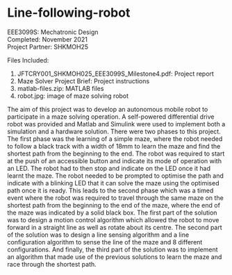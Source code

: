 # Line-following-robot  
EEE3099S: Mechatronic Design  
Completed: November 2021  
Project Partner: SHKMOH25  

Files Included:
1. JFTCRY001_SHKMOH025_EEE3099S_Milestone4.pdf: Project report
2. Maze Solver Project Brief: Project instructions
3. matlab-files.zip: MATLAB files
4. robot.jpg: image of maze solving robot


The aim of this project was to develop an autonomous mobile robot to participate in a maze solving operation. A self-powered differential drive robot was provided and  Matlab and Simulink were used to implement both a simulation and a hardware solution. There were two phases to this project. The first phase was the learning of a simple maze, where the robot needed to follow a black track with a width of 18mm to learn the maze and find the shortest path from the beginning to the end. The robot was required to start at the push of an accessible button and indicate its mode of operation with an LED. The robot had to then stop and indicate on the LED once it had learnt the maze. The robot needed to be prompted to optimise the path and indicate with a blinking LED that it can solve the maze using the optimised path once it is ready. This leads to the second phase which was a timed event where the robot was required to travel through the same maze on the shortest path from the beginning to the end of the maze, where the end of the maze was indicated by a solid black box. The first part of the solution was to design a motion control algorithm which allowed the robot to move forward in a straight line as well as rotate about its centre. The second part of the solution was to design a line sensing algorithm and a line configuration algorithm to sense the line of the maze and 8 different configurations. And finally, the third part of the solution was to implement an algorithm that made use of the previous solutions to learn the maze and race through the shortest path.
